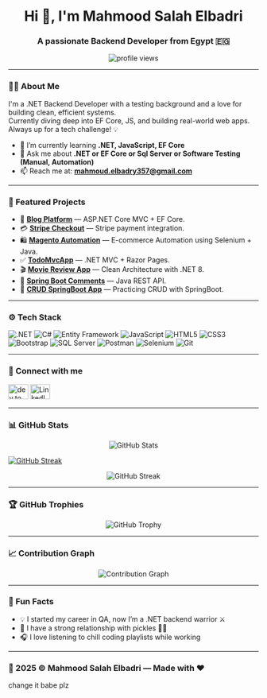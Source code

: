 <h1 align="center">Hi 👋, I'm Mahmood Salah Elbadri</h1>
<h3 align="center">A passionate Backend Developer from Egypt 🇪🇬</h3> 

<p align="center">
  <img src="https://komarev.com/ghpvc/?username=mahmoodelbadri&label=Profile%20views&color=0e75b6&style=flat" alt="profile views" />
</p>

---

### 🧑‍💻 About Me

I'm a .NET Backend Developer with a testing background and a love for building clean, efficient systems.  
Currently diving deep into EF Core, JS, and building real-world web apps. Always up for a tech challenge! 💡

- 🌱 I’m currently learning **.NET, JavaScript, EF Core**
- 💬 Ask me about **.NET or EF Core or Sql Server or Software Testing (Manual, Automation)**
- 📫 Reach me at: **mahmoud.elbadry357@gmail.com**

---

### 🚀 Featured Projects

- 🔗 [**Blog Platform**](https://github.com/MahmoodElbadri/Blog) — ASP.NET Core MVC + EF Core.
- 💳 [**Stripe Checkout**](https://github.com/MahmoodElbadri/Resort) — Stripe payment integration.
- 🛍️ [**Magento Automation**](https://github.com/MahmoodElbadri/Gonna-Buy-a-fitness-short) — E-commerce Automation using Selenium + Java.
- ✅ [**TodoMvcApp**](https://github.com/MahmoodElbadri/TodoMvcApp) — .NET MVC + Razor Pages.
- 🎬 [**Movie Review App**](https://github.com/MahmoodElbadri/Simple-Movies-Review-using-Clean-Architecture) — Clean Architecture with .NET 8.
- 💬 [**Spring Boot Comments**](https://github.com/MahmoodElbadri/Tutorial-Comments-SpringBoot) — Java REST API.
- 🔧 [**CRUD SpringBoot App**](https://github.com/MahmoodElbadri/CRUD-MVC-SpringBoot) — Practicing CRUD with SpringBoot.

---

### ⚙️ Tech Stack

![.NET](https://img.shields.io/badge/.NET-512BD4?style=flat&logo=dotnet&logoColor=white)
![C#](https://img.shields.io/badge/C%23-239120?style=flat&logo=csharp&logoColor=white)
![Entity Framework](https://img.shields.io/badge/EF_Core-512BD4?style=flat&logo=.net&logoColor=white)
![JavaScript](https://img.shields.io/badge/JavaScript-F7DF1E?style=flat&logo=javascript&logoColor=black)
![HTML5](https://img.shields.io/badge/HTML5-E34F26?style=flat&logo=html5&logoColor=white)
![CSS3](https://img.shields.io/badge/CSS3-1572B6?style=flat&logo=css3&logoColor=white)
![Bootstrap](https://img.shields.io/badge/Bootstrap-7952B3?style=flat&logo=bootstrap&logoColor=white)
![SQL Server](https://img.shields.io/badge/SQL_Server-CC2927?style=flat&logo=microsoftsqlserver&logoColor=white)
![Postman](https://img.shields.io/badge/Postman-FF6C37?style=flat&logo=postman&logoColor=white)
![Selenium](https://img.shields.io/badge/Selenium-43B02A?style=flat&logo=selenium&logoColor=white)
![Git](https://img.shields.io/badge/Git-F05032?style=flat&logo=git&logoColor=white)

---

### 🔗 Connect with me

<p align="left">
<a href="https://dev.to/therealbadri" target="blank"><img src="https://raw.githubusercontent.com/rahuldkjain/github-profile-readme-generator/master/src/images/icons/Social/devto.svg" alt="dev.to" height="30" width="40" /></a>
<a href="https://linkedin.com/in/mahmoodelbadri" target="blank"><img src="https://raw.githubusercontent.com/rahuldkjain/github-profile-readme-generator/master/src/images/icons/Social/linked-in-alt.svg" alt="LinkedIn" height="30" width="40" /></a>
</p>

---

### 📊 GitHub Stats

<p align="center">
  <img src="https://github-readme-stats.vercel.app/api?username=mahmoodelbadri&show_icons=true&theme=tokyonight" alt="GitHub Stats" />
</p>
<a href="https://git.io/streak-stats"><img src="https://github-readme-streak-stats-five-mocha.vercel.app?user=MahmoodElbadri" alt="GitHub Streak" /></a>
<p align="center">
  <img src="[https://streak-stats.demolab.com/?user=MahmoodElbadri&theme=tokyonight](https://vercel.com/mahmoodelbadris-projects/github-readme-streak-stats/CJGP6efG7SHLUL7KhtfpozPPZfkd)" alt="GitHub Streak" />
</p>


---

### 🏆 GitHub Trophies

<p align="center">
  <img src="https://github-profile-trophy.vercel.app/?username=MahmoodElbadri&theme=tokyonight&no-bg=true&no-frame=true&column=7" alt="GitHub Trophy" />
</p>

---

### 📈 Contribution Graph

<p align="center">
  <img src="https://github-readme-activity-graph.vercel.app/graph?username=MahmoodElbadri&theme=tokyonight&area=true" alt="Contribution Graph" />
</p>

---

### 🎯 Fun Facts

- 💡 I started my career in QA, now I’m a .NET backend warrior ⚔️  
- 🥒 I have a strong relationship with pickles 🥒😂  
- 🎧 I love listening to chill coding playlists while working

---

### 📅 2025 © Mahmood Salah Elbadri — Made with ❤️
change it babe plz
